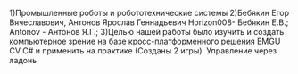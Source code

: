 1)Промышленные роботы и робототехнические системы
2)Бебякин Егор Вячеславович, Антонов Ярослав Геннадьевич
Horizon008- Бебякин Е.В.;
Antonov - Антонов Я.Г.;
3)Целью нашей работы было изучить и создать компьютерное зрение на базе кросс-платформенного решения EMGU CV C# и применить на практике (Созданы 2 игры). Управление через ладонь
